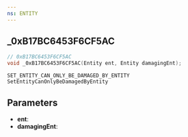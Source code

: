 ```yaml
---
ns: ENTITY
---
```

## _0xB17BC6453F6CF5AC

```c
// 0xB17BC6453F6CF5AC
void _0xB17BC6453F6CF5AC(Entity ent, Entity damagingEnt);
```

```
SET_ENTITY_CAN_ONLY_BE_DAMAGED_BY_ENTITY
SetEntityCanOnlyBeDamagedByEntity
```

## Parameters
* **ent**: 
* **damagingEnt**: 

